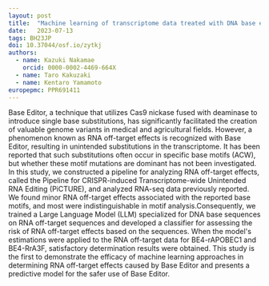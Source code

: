 ```yaml
---
layout: post
title:  "Machine learning of transcriptome data treated with DNA base editor"
date:   2023-07-13
tags: BH23JP
doi: 10.37044/osf.io/zytkj
authors:
  - name: Kazuki Nakamae
    orcid: 0000-0002-4469-664X
  - name: Taro Kakuzaki
  - name: Kentaro Yamamoto
europepmc: PPR691411
---
```


Base Editor, a technique that utilizes Cas9 nickase fused with deaminase to introduce single base substitutions, has significantly facilitated the creation of valuable genome variants in medical and agricultural fields. However, a phenomenon known as RNA off-target effects is recognized with Base Editor, resulting in unintended substitutions in the transcriptome. It has been reported that such substitutions often occur in specific base motifs (ACW), but whether these motif mutations are dominant has not been investigated. In this study, we constructed a pipeline for analyzing RNA off-target effects, called the Pipeline for CRISPR-induced Transcriptome-wide Unintended RNA Editing (PiCTURE), and analyzed RNA-seq data previously reported. We found minor RNA off-target effects associated with the reported base motifs, and most were indistinguishable in motif analysis.Consequently, we trained a Large Language Model (LLM) specialized for DNA base sequences on RNA off-target sequences and developed a classifier for assessing the risk of RNA off-target effects based on the sequences. When the model's estimations were applied to the RNA off-target data for BE4-rAPOBEC1 and BE4-RrA3F, satisfactory determination results were obtained. This study is the first to demonstrate the efficacy of machine learning approaches in determining RNA off-target effects caused by Base Editor and presents a predictive model for the safer use of Base Editor.

